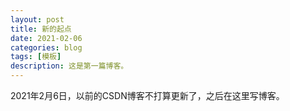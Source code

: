 ```yaml
---
layout: post
title: 新的起点
date: 2021-02-06
categories: blog
tags: [模板]
description: 这是第一篇博客。
---
```


2021年2月6日，以前的CSDN博客不打算更新了，之后在这里写博客。













